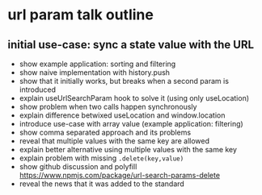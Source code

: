 # url param talk outline

## initial use-case: sync a state value with the URL

- show example application: sorting and filtering
- show naive implementation with history.push
- show that it initially works, but breaks when a second param is introduced
- explain useUrlSearchParam hook to solve it (using only useLocation)
- show problem when two calls happen synchronously
- explain difference betwixed useLocation and window.location
- introduce use-case with array value (example application: filtering)
- show comma separated approach and its problems
- reveal that multiple values with the same key are allowed
- explain better alternative using multiple values with the same key
- explain problem with missing `.delete(key,value)`
- show github discussion and polyfill https://www.npmjs.com/package/url-search-params-delete
- reveal the news that it was added to the standard

